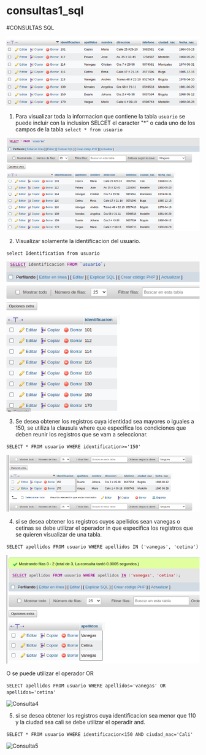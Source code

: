 # consultas1_sql

#CONSULTAS SQL

![tabla usuario](img/tabla_usuario.png "tabla usuario")

1. Para visualizar toda la informacion que contiene la tabla `usuario` se puede incluir con la inclusion SELCET el caracter "*" o cada uno de los campos de la tabla
`select * from usuario`

![](img/imagen2.png "consulta 1")

2. Visualizar solamente la identificacion del usuario.

`select Identification from usuario`

![Consulta2](img/imagen4.png "consulta2")

3. Se desea obtener los registros cuya identidad sea mayores o iguales a 150, se utiliza la clausula where que especifica los condiciones que deben reunir los registros que se vam a seleccionar.

`SELECT * FROM usuario WHERE identification>='150'`

![Consulta3](img/imagen3.png "consulta3")

4. si se desea obtener los registros cuyos apellidos sean vanegas o cetinas se debe utilizar el operador in que especifica los registros que se quieren visualizar de una tabla.

`SELECT apellidos FROM usuario WHERE apellidos IN ('vanegas', 'cetina')`

![Consulta4](img/imagen5.png "consulta4")

O se puede utilizar el operador OR

`SELECT apellidos FROM usuario WHERE apellidos='vanegas' OR apellidos='cetina'`

![Consulta4](img/imagen5.2.png.png "consulta4")

5. si se desea obtener los registros cuya identificacion sea menor que 110 y la ciudad sea cali se debe utilizar el operadir and.

`SELECT * FROM usuario WHERE identificacion<150 AND ciudad_nac='Cali'`

![Consulta5](img/imagen6.png.png "consulta5")